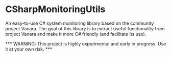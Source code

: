 # CSharpMonitoringUtils

An easy-to-use C# system monitoring library based on the community project Vanara. The goal of this library is to extract useful functionality from project Vanara and make it more C# friendly (and facilitate its use).

*** WARNING: This project is highly experimental and early in progress. Use it at your own risk. ***